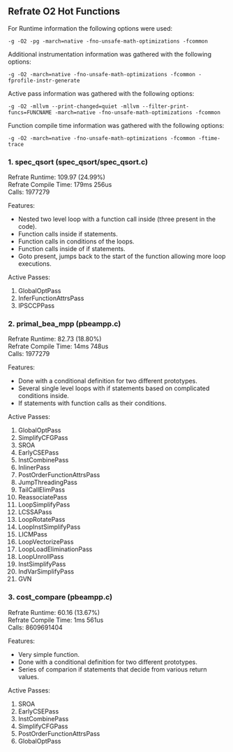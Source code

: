 ## Refrate O2 Hot Functions

For Runtime information the following options were used:
```
-g -O2 -pg -march=native -fno-unsafe-math-optimizations -fcommon
```

Additional instrumentation information was gathered with the following options:
```
-g -O2 -march=native -fno-unsafe-math-optimizations -fcommon -fprofile-instr-generate
```

Active pass information was gathered with the following options:
```
-g -O2 -mllvm --print-changed=quiet -mllvm --filter-print-funcs=FUNCNAME -march=native -fno-unsafe-math-optimizations -fcommon
```

Function compile time information was gathered with the following options:
```
-g -O2 -march=native -fno-unsafe-math-optimizations -fcommon -ftime-trace
```

### 1. spec_qsort (spec_qsort/spec_qsort.c)
Refrate Runtime: 109.97 (24.99%) \
Refrate Compile Time: 179ms 256us \
Calls: 1977279

Features:
- Nested two level loop with a function call inside (three present in the code).
- Function calls inside if statements.
- Function calls in conditions of the loops.
- Function calls inside of if statements.
- Goto present, jumps back to the start of the function allowing more loop executions.

Active Passes:
1.	GlobalOptPass
2.	InferFunctionAttrsPass
3.	IPSCCPPass


### 2. primal_bea_mpp (pbeampp.c)
Refrate Runtime: 82.73 (18.80%) \
Refrate Compile Time: 14ms 748us \
Calls: 1977279

Features:
- Done with a conditional definition for two different prototypes.
- Several single level loops with if statements based on complicated conditions inside.
- If statements with function calls as their conditions.

Active Passes:
1.	GlobalOptPass
2.	SimplifyCFGPass
3.	SROA
4.	EarlyCSEPass
5.	InstCombinePass
6.	InlinerPass
7.	PostOrderFunctionAttrsPass
8.	JumpThreadingPass
9.	TailCallElimPass
10.	ReassociatePass
11.	LoopSimplifyPass
12.	LCSSAPass
13.	LoopRotatePass
14.	LoopInstSimplifyPass
15.	LICMPass
16.	LoopVectorizePass
17.	LoopLoadEliminationPass
18.	LoopUnrollPass 
19.	InstSimplifyPass
20.	IndVarSimplifyPass
21.	GVN


### 3. cost_compare (pbeampp.c)
Refrate Runtime: 60.16 (13.67%) \
Refrate Compile Time: 1ms 561us \
Calls: 8609691404

Features:
- Very simple function.
- Done with a conditional definition for two different prototypes.
- Series of comparion if statements that decide from various return values.

Active Passes:
1.	SROA
2.	EarlyCSEPass
3.	InstCombinePass
4.	SimplifyCFGPass
5.	PostOrderFunctionAttrsPass
6.	GlobalOptPass

